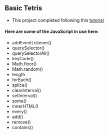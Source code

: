 ## Basic Tetris

* This project completed following this [tutorial](https://youtu.be/rAUn1Lom6dw)

#### Here are some of the JavaScript in use here:

* addEventListener()
* querySelector()
* querySelectorAll()
* keyCode()
* Math.floor()
* Math.random()
* length
* forEach()
* splice()
* clearInterval()
* setInterval()
* some()
* innerHTML()
* every()
* add()
* remove()
* contains()